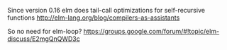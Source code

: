 Since version 0.16 elm does tail-call optimizations for self-recursive functions http://elm-lang.org/blog/compilers-as-assistants

So no need for elm-loop? https://groups.google.com/forum/#!topic/elm-discuss/E2mgQnQWD3c
